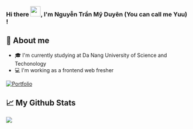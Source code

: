 ### Hi there <img src="https://emojis.slackmojis.com/emojis/images/1531849430/4246/blob-sunglasses.gif?1531849430" width="28"/>, I'm Nguyễn Trần Mỹ Duyên (You can call me Yuu) !

## 📖 About me

* 🎓 I'm currently studying at Da Nang University of Science and Techonology
* 💻 I'm working as a frontend web fresher<br>

<p align="left">
  <a href="https://nt-myduyen.github.io/FrontendWeb/CV/CV1/index1.html"><img alt="Portfolio" title="Portfolio" src="https://img.shields.io/badge/-Portfolio-000000?style=for-the-badge&logo=koding&logoColor=white"/></a>
 </p>
 
 
<!-- - 🔭 I’m currently working on ...
- 🌱 I’m currently learning ...
- 👯 I’m looking to collaborate on ...
- 🤔 I’m looking for help with ...
- 💬 Ask me about ...
- 📫 How to reach me: ...
- 😄 Pronouns: ...
- ⚡ Fun fact: ...
 -->
## 📈 My Github Stats
<img src="https://github-readme-stats.vercel.app/api?username=nt-myduyen&&show_icons=true&title_color=00ffff&icon_color=cc66ff&text_color=daf7dc&bg_color=1e2731">
<!-- 
## 🔥 My contribution streak

<p align="center">
  <a href="#">
    <img src="https://github-readme-streak-stats.herokuapp.com/?user=nt-myduyen"/>
  </a>
</p> -->
